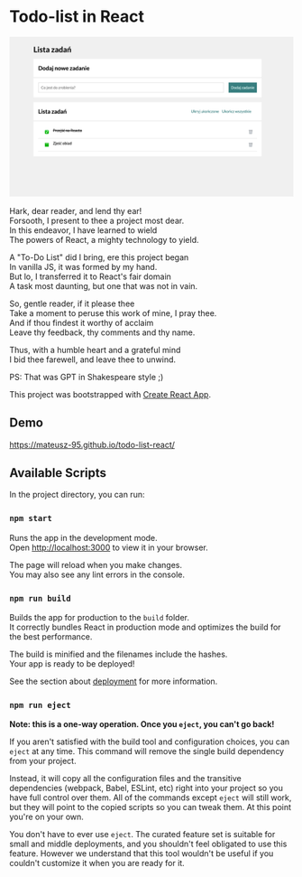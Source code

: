 # Todo-list in React
![print screen from todo-list](https://raw.githubusercontent.com/Mateusz-95/todo-list-react/main/public/printscreen.png)

Hark, dear reader, and lend thy ear! <br>
Forsooth, I present to thee a project most dear. <br>
In this endeavor, I have learned to wield <br>
The powers of React, a mighty technology to yield. <br>

A "To-Do List" did I bring, ere this project began <br>
In vanilla JS, it was formed by my hand. <br>
But lo, I transferred it to React's fair domain <br>
A task most daunting, but one that was not in vain. <br>

So, gentle reader, if it please thee <br>
Take a moment to peruse this work of mine, I pray thee. <br>
And if thou findest it worthy of acclaim <br>
Leave thy feedback, thy comments and thy name. <br>

Thus, with a humble heart and a grateful mind <br>
I bid thee farewell, and leave thee to unwind. <br>

PS: That was GPT in Shakespeare style ;)

This project was bootstrapped with [Create React App](https://github.com/facebook/create-react-app).

## Demo 
https://mateusz-95.github.io/todo-list-react/

## Available Scripts

In the project directory, you can run:

### `npm start`

Runs the app in the development mode.\
Open [http://localhost:3000](http://localhost:3000) to view it in your browser.

The page will reload when you make changes.\
You may also see any lint errors in the console.

### `npm run build`

Builds the app for production to the `build` folder.\
It correctly bundles React in production mode and optimizes the build for the best performance.

The build is minified and the filenames include the hashes.\
Your app is ready to be deployed!

See the section about [deployment](https://facebook.github.io/create-react-app/docs/deployment) for more information.

### `npm run eject`

**Note: this is a one-way operation. Once you `eject`, you can't go back!**

If you aren't satisfied with the build tool and configuration choices, you can `eject` at any time. This command will remove the single build dependency from your project.

Instead, it will copy all the configuration files and the transitive dependencies (webpack, Babel, ESLint, etc) right into your project so you have full control over them. All of the commands except `eject` will still work, but they will point to the copied scripts so you can tweak them. At this point you're on your own.

You don't have to ever use `eject`. The curated feature set is suitable for small and middle deployments, and you shouldn't feel obligated to use this feature. However we understand that this tool wouldn't be useful if you couldn't customize it when you are ready for it.

